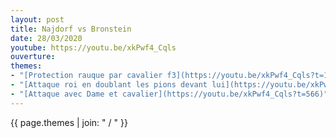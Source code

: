 ```yaml
---
layout: post
title: Najdorf vs Bronstein
date: 28/03/2020
youtube: https://youtu.be/xkPwf4_Cqls
ouverture:  
themes:
- "[Protection rauque par cavalier f3](https://youtu.be/xkPwf4_Cqls?t=138)"
- "[Attaque roi en doublant les pions devant lui](https://youtu.be/xkPwf4_Cqls?t=485)"
- "[Attaque avec Dame et cavalier](https://youtu.be/xkPwf4_Cqls?t=566)"
---
```

 
{{ page.themes | join: " / " }}
